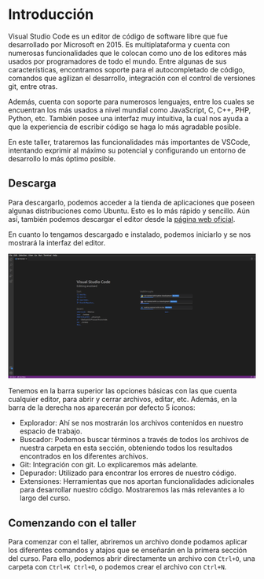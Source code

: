 # Introducción

Visual Studio Code es un editor de código de software libre que fue desarrollado por Microsoft en 2015. Es multiplataforma y cuenta con numerosas funcionalidades que le colocan como uno de los editores más usados por programadores de todo el mundo. Entre algunas de sus características, encontramos soporte para el autocompletado de código, comandos que agilizan el desarrollo, integración con el control de versiones git, entre otras.

Además, cuenta con soporte para numerosos lenguajes, entre los cuales se encuentran los más usados a nivel mundial como JavaScript, C, C++, PHP, Python, etc. También posee una interfaz muy intuitiva, la cual nos ayuda a que la experiencia de escribir código se haga lo más agradable posible.

En este taller, trataremos las funcionalidades más importantes de VSCode, intentando exprimir al máximo su potencial y configurando un entorno de desarrollo lo más óptimo posible.

## Descarga

Para descargarlo, podemos acceder a la tienda de aplicaciones que poseen algunas distribuciones como Ubuntu. Esto es lo más rápido y sencillo. Aún así, también podemos descargar el editor desde la [página web oficial](https://code.visualstudio.com/).

En cuanto lo tengamos descargado e instalado, podemos iniciarlo y se nos mostrará la interfaz del editor.

![VSCode interfaz](images/introduccion/inicio-vscode.png)

Tenemos en la barra superior las opciones básicas con las que cuenta cualquier editor, para abrir y cerrar archivos, editar, etc. Además, en la barra de la derecha nos aparecerán por defecto 5 iconos:

- Explorador: Ahí se nos mostrarán los archivos contenidos en nuestro espacio de trabajo.
- Buscador: Podemos buscar términos a través de todos los archivos de nuestra carpeta en esta sección, obteniendo todos los resultados encontrados en los diferentes archivos.
- Git: Integración con git. Lo explicaremos más adelante.
- Depurador: Utilizado para encontrar los errores de nuestro código.
- Extensiones: Herramientas que nos aportan funcionalidades adicionales para desarrollar nuestro código. Mostraremos las más relevantes a lo largo del curso.

## Comenzando con el taller

Para comenzar con el taller, abriremos un archivo donde podamos aplicar los diferentes comandos y atajos que se enseñarán en la primera sección del curso. Para ello, podemos abrir directamente un archivo con `Ctrl+O`, una carpeta con `Ctrl+K Ctrl+O`, o podemos crear el archivo con `Ctrl+N`.

<!-- Para este taller, es recomendable descargar [esta carpeta](), para poder trabajar con los mismos ejemplos a la vez que se sigue la documentación. -->
